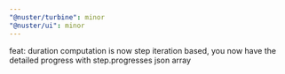 ```yaml
---
"@nuster/turbine": minor
"@nuster/ui": minor
---
```


feat: duration computation is now step iteration based, you now have the detailed progress with step.progresses json array
